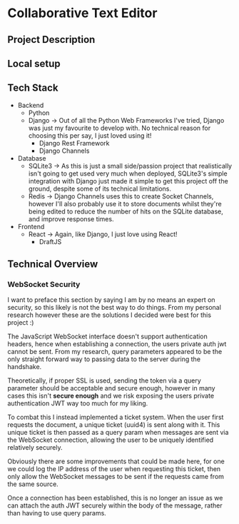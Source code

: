 # Collaborative Text Editor

## Project Description

## Local setup

## Tech Stack

 - Backend
   - Python
   - Django → Out of all the Python Web Frameworks I've tried, Django was just my favourite to develop with. No technical reason for choosing this per say, I just loved using it!
     - Django Rest Framework
     - Django Channels
 - Database
   - SQLite3 → As this is just a small side/passion project that realistically isn't going to get used very much when deployed, SQLite3's simple integration with Django just made it simple to get this project off the ground, despite some of its technical limitations.
   - Redis → Django Channels uses this to create Socket Channels, however I'll also probably use it to store documents whilst they're being edited to reduce the number of hits on the SQLite database, and improve response times.
 - Frontend
   - React → Again, like Django, I just love using React!
     - DraftJS
 

## Technical Overview

### WebSocket Security

I want to preface this section by saying I am by no means an expert on security, so this likely is not the best way to do things. From my personal research however these are the solutions I decided were best for this project :)

The JavaScript WebSocket interface doesn't support authentication headers, hence when establishing a connection, the users private auth jwt cannot be sent. From my research, query parameters appeared to be the only straight forward way to passing data to the server during the handshake.

Theoretically, if proper SSL is used, sending the token via a query parameter should be acceptable and secure enough, however in many cases this isn't **secure enough** and we risk exposing the users private authentication JWT way too much for my liking.

To combat this I instead implemented a ticket system. When the user first requests the document, a unique ticket (uuid4) is sent along with it. This unique ticket is then passed as a query param when messages are sent via the WebSocket connection, allowing the user to be uniquely identified relatively securely.

Obviously there are some improvements that could be made here, for one we could log the IP address of the user when requesting this ticket, then only allow the WebSocket messages to be sent if the requests came from the same source.

Once a connection has been established, this is no longer an issue as we can attach the auth JWT securely within the body of the message, rather than having to use query params.
